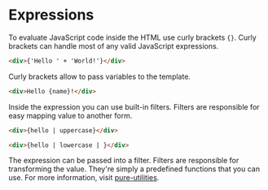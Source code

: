 # Expressions

To evaluate JavaScript code inside the HTML use curly brackets `{}`.
Curly brackets can handle most of any valid JavaScript expressions.

```html
<div>{'Hello ' + 'World!'}</div>
```

Curly brackets allow to pass variables to the template.

```html
<div>Hello {name}!</div>
```

Inside the expression you can use built-in filters. Filters are responsible for easy mapping value to another form.

```html
<div>{hello | uppercase}</div>
```

```html
<div>{hello | lowercase | }</div>
```

The expression can be passed into a filter. Filters are responsible for transforming the value. They're simply a predefined functions that you can use. For more information, visit [pure-utilities](https://github.com/buxlabs/pure-utilities).

